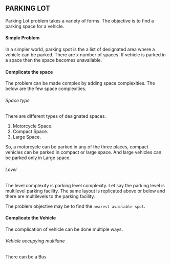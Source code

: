 ## PARKING LOT
Parking Lot problem takes a variety of forms. The objective is to find a parking space for a vehicle. 

#### Simple Problem
In a simpler world, parking spot is the a list of designated area where a vehicle can be parked. There are x number of spaces. If vehicle is parked in a space then the space becomes unavailable. 

#### Complicate the space
The problem can be made complex by adding space complexities. The below are the few space complexities.

###### Space type
There are different types of designated spaces. 

 1. Motorcycle Space.
 2. Compact Space.
 3. Large Space.


So, a motorcycle can be parked in any of the three places, compact vehicles can be parked in compact or large space. And large vehicles can be parked only in Large space.
 

###### Level
 
 The level complexity is parking level complexity. Let say the parking level is multilevel parking facility. The same layout is replicated above or below and there are multilevels to the parking facility. 
 
 The problem objective may be to find the `nearest available spot`.
 
 
#### Complicate the Vehicle
 
 The complication of vehicle can be done multiple ways.
 
 ###### Vehicle occupying multilane
 
 There can be a Bus